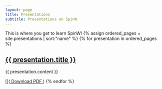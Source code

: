 ```yaml
---
layout: page
title: Presentations
subtitle: Presentations on SpinW
---
```


This is where you get to learn SpinW!
{% assign ordered_pages = site.presentations | sort:"name" %}
{% for presentation in ordered_pages %}
  <h2>
  <a href="{{ presentation.outerURL | prepend: site.baseurl }}" target="_blank"> {{ presentation.title }} </a>
  </h2>
  <p>{{ presentation.content }}</p>
  [](<a href="{{ presentation.outerURL | prepend: site.baseurl }}?print-pdf" > Download PDF </a>)
{% endfor %}
